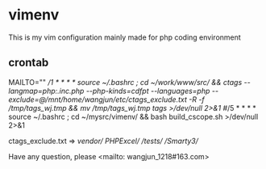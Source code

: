 # vimenv
This is my vim configuration mainly made for php coding environment 

## crontab

MAILTO=""
*/1 * * * * source ~/.bashrc ; cd ~/work/www/src/ && ctags --langmap=php:.inc.php --php-kinds=cdfpt --languages=php --exclude=@/mnt/home/wangjun/etc/ctags_exclude.txt -R -f /tmp/tags_wj.tmp && mv /tmp/tags_wj.tmp tags >/dev/null 2>&1
#*/5 * * * * source ~/.bashrc ; cd ~/mysrc/vimenv/ && bash build_cscope.sh >/dev/null 2>&1

ctags_exclude.txt =>
*vendor/*
*PHPExcel/*
*/tests/*
*/Smarty3/*


Have any question, please <mailto: wangjun_1218#163.com>
